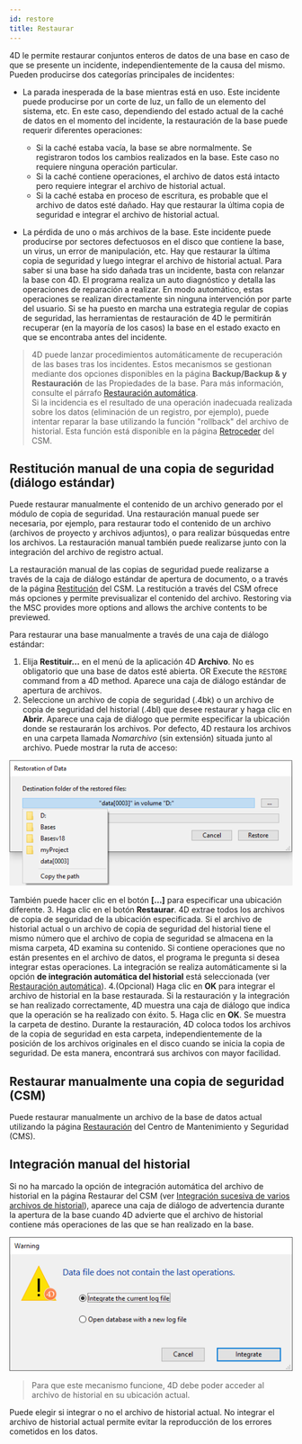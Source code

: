 ```yaml
---
id: restore
title: Restaurar
---
```


4D le permite restaurar conjuntos enteros de datos de una base en caso de que se presente un incidente, independientemente de la causa del mismo. Pueden producirse dos categorías principales de incidentes:

- La parada inesperada de la base mientras está en uso. Este incidente puede producirse por un corte de luz, un fallo de un elemento del sistema, etc. En este caso, dependiendo del estado actual de la caché de datos en el momento del incidente, la restauración de la base puede requerir diferentes operaciones:
  - Si la caché estaba vacía, la base se abre normalmente. Se registraron todos los cambios realizados en la base. Este caso no requiere ninguna operación particular.
  - Si la caché contiene operaciones, el archivo de datos está intacto pero requiere integrar el archivo de historial actual.
  - Si la caché estaba en proceso de escritura, es probable que el archivo de datos esté dañado. Hay que restaurar la última copia de seguridad e integrar el archivo de historial actual.

- La pérdida de uno o más archivos de la base. Este incidente puede producirse por sectores defectuosos en el disco que contiene la base, un virus, un error de manipulación, etc. Hay que restaurar la última copia de seguridad y luego integrar el archivo de historial actual. Para saber si una base ha sido dañada tras un incidente, basta con relanzar la base con 4D. El programa realiza un auto diagnóstico y detalla las operaciones de reparación a realizar. En modo automático, estas operaciones se realizan directamente sin ninguna intervención por parte del usuario. Si se ha puesto en marcha una estrategia regular de copias de seguridad, las herramientas de restauración de 4D le permitirán recuperar (en la mayoría de los casos) la base en el estado exacto en que se encontraba antes del incidente.

> 4D puede lanzar procedimientos automáticamente de recuperación de las bases tras los incidentes. Estos mecanismos se gestionan mediante dos opciones disponibles en la página **Backup/Backup & y Restauración** de las Propiedades de la base. Para más información, consulte el párrafo [Restauración automática](settings.md#automatic-restore).  
> Si la incidencia es el resultado de una operación inadecuada realizada sobre los datos (eliminación de un registro, por ejemplo), puede intentar reparar la base utilizando la función "rollback" del archivo de historial. Esta función está disponible en la página [Retroceder](MSC/rollback.md) del CSM.

## Restitución manual de una copia de seguridad (diálogo estándar)

Puede restaurar manualmente el contenido de un archivo generado por el módulo de copia de seguridad. Una restauración manual puede ser necesaria, por ejemplo, para restaurar todo el contenido de un archivo (archivos de proyecto y archivos adjuntos), o para realizar búsquedas entre los archivos. La restauración manual también puede realizarse junto con la integración del archivo de registro actual.

La restauración manual de las copias de seguridad puede realizarse a través de la caja de diálogo estándar de apertura de documento, o a través de la página [Restitución](MSC/restore) del CSM. La restitución a través del CSM ofrece más opciones y permite previsualizar el contenido del archivo. Restoring via the MSC provides more options and allows the archive contents to be previewed.

Para restaurar una base manualmente a través de una caja de diálogo estándar:

1. Elija **Restituir...** en el menú de la aplicación 4D **Archivo**. No es obligatorio que una base de datos esté abierta. OR Execute the `RESTORE` command from a 4D method. Aparece una caja de diálogo estándar de apertura de archivos.
2. Seleccione un archivo de copia de seguridad (.4bk) o un archivo de copia de seguridad del historial (.4bl) que desee restaurar y haga clic en **Abrir**. Aparece una caja de diálogo que permite especificar la ubicación donde se restaurarán los archivos. Por defecto, 4D restaura los archivos en una carpeta llamada *Nomarchivo* (sin extensión) situada junto al archivo. Puede mostrar la ruta de acceso:

![](../assets/en/Backup/backup07.png)

También puede hacer clic en el botón **[...]** para especificar una ubicación diferente.
3. Haga clic en el botón **Restaurar**. 4D extrae todos los archivos de copia de seguridad de la ubicación especificada. Si el archivo de historial actual o un archivo de copia de seguridad del historial tiene el mismo número que el archivo de copia de seguridad se almacena en la misma carpeta, 4D examina su contenido. Si contiene operaciones que no están presentes en el archivo de datos, el programa le pregunta si desea integrar estas operaciones. La integración se realiza automáticamente si la opción **de integración automática del historial** está seleccionada (ver [Restauración automática](settings.md#automatic-restore)). 4.(Opcional) Haga clic en **OK** para integrar el archivo de historial en la base restaurada. Si la restauración y la integración se han realizado correctamente, 4D muestra una caja de diálogo que indica que la operación se ha realizado con éxito.
5. Haga clic en **OK**. Se muestra la carpeta de destino. Durante la restauración, 4D coloca todos los archivos de la copia de seguridad en esta carpeta, independientemente de la posición de los archivos originales en el disco cuando se inicia la copia de seguridad. De esta manera, encontrará sus archivos con mayor facilidad.

## Restaurar manualmente una copia de seguridad (CSM)

Puede restaurar manualmente un archivo de la base de datos actual utilizando la página [Restauración](MSC/restore.md) del Centro de Mantenimiento y Seguridad (CMS).

## Integración manual del historial

Si no ha marcado la opción de integración automática del archivo de historial en la página Restaurar del CSM (ver [Integración sucesiva de varios archivos de historial](MSC/restore.md#successive-intergration-of-several-data-log-files)), aparece una caja de diálogo de advertencia durante la apertura de la base cuando 4D advierte que el archivo de historial contiene más operaciones de las que se han realizado en la base.

![](../assets/en/Backup/backup08.png)

> Para que este mecanismo funcione, 4D debe poder acceder al archivo de historial en su ubicación actual.

Puede elegir si integrar o no el archivo de historial actual. No integrar el archivo de historial actual permite evitar la reproducción de los errores cometidos en los datos.
